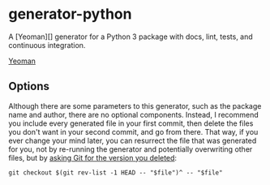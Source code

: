 # generator-python

A [Yeoman][] generator for a Python 3 package with docs, lint, tests, and
continuous integration.

[Yeoman](https://yeoman.io/)


## Options

Although there are some parameters to this generator, such as the package name
and author, there are no optional components. Instead, I recommend you include
every generated file in your first commit, then delete the files you don't
want in your second commit, and go from there. That way, if you ever change
your mind later, you can resurrect the file that was generated for you, not by
re-running the generator and potentially overwriting other files, but by
[asking Git for the version you
deleted](https://stackoverflow.com/a/1113140/61890://stackoverflow.com/a/1113140/618906):

```shell
git checkout $(git rev-list -1 HEAD -- "$file")^ -- "$file"
```
